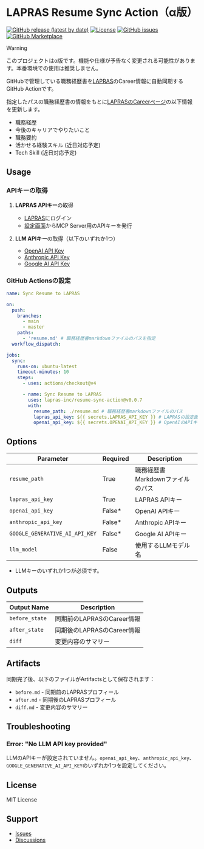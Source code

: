 # LAPRAS Resume Sync Action（α版）

[![GitHub release (latest by date)](https://img.shields.io/github/v/release/lapras-inc/resume-sync-action?style=flat-square)](https://github.com/lapras-inc/resume-sync-action/releases)
[![License](https://img.shields.io/github/license/lapras-inc/resume-sync-action?style=flat-square)](LICENSE)
[![GitHub issues](https://img.shields.io/github/issues/lapras-inc/resume-sync-action?style=flat-square)](https://github.com/lapras-inc/resume-sync-action/issues)
[![GitHub Marketplace](https://img.shields.io/badge/Marketplace-Resume%20Sync%20Action-blue?style=flat-square&logo=github)](https://github.com/marketplace/actions/lapras-resume-sync-action)

> [!WARNING]
> このプロジェクトはα版です。機能や仕様が予告なく変更される可能性があります。本番環境での使用は推奨しません。

GitHubで管理している職務経歴書を[LAPRAS](https://lapras.com)のCareer情報に自動同期するGitHub Actionです。

指定したパスの職務経歴書の情報をもとに[LAPRASのCareerページ](https://lapras.com/cv)の以下情報を更新します。

- 職務経歴
- 今後のキャリアでやりたいこと
- 職務要約
- 活かせる経験スキル (近日対応予定)
- Tech Skill (近日対応予定)


## Usage

### APIキーの取得

1. **LAPRAS APIキー**の取得
   - [LAPRAS](https://lapras.com)にログイン
   - [設定画面](https://lapras.com/config/api-key)からMCP Server用のAPIキーを発行

2. **LLM APIキー**の取得（以下のいずれか1つ）
   - [OpenAI API Key](https://platform.openai.com/api-keys)
   - [Anthropic API Key](https://console.anthropic.com/)
   - [Google AI API Key](https://makersuite.google.com/app/apikey)

### GitHub Actionsの設定

```yaml
name: Sync Resume to LAPRAS

on:
  push:
    branches:
      - main
      - master
    paths:
      - 'resume.md' # 職務経歴書markdownファイルのパスを指定
  workflow_dispatch:

jobs:
  sync:
    runs-on: ubuntu-latest
    timeout-minutes: 10
    steps:
      - uses: actions/checkout@v4

      - name: Sync Resume to LAPRAS
        uses: lapras-inc/resume-sync-action@v0.0.7
        with:
          resume_path: ./resume.md # 職務経歴書markdownファイルのパス
          lapras_api_key: ${{ secrets.LAPRAS_API_KEY }} # LAPRASの設定画面で発行したAPIキー
          openai_api_key: ${{ secrets.OPENAI_API_KEY }} # OpenAIのAPIキー（AnthropicやGoogle AIの場合はanthropic_api_keyやGOOGLE_GENERATIVE_AI_API_KEYを使用）
```

## Options

| Parameter | Required | Description |
|---------|------|------|
| `resume_path` | True | 職務経歴書Markdownファイルのパス |
| `lapras_api_key` | True | LAPRAS APIキー |
| `openai_api_key` | False* | OpenAI APIキー |
| `anthropic_api_key` | False* | Anthropic APIキー |
| `GOOGLE_GENERATIVE_AI_API_KEY` | False* | Google AI APIキー |
| `llm_model` | False | 使用するLLMモデル名 |

* LLMキーのいずれか1つが必須です。

## Outputs

| Output Name | Description |
|-------|------|
| `before_state` | 同期前のLAPRASのCareer情報 |
| `after_state` | 同期後のLAPRASのCareer情報 |
| `diff` | 変更内容のサマリー |

## Artifacts

同期完了後、以下のファイルがArtifactsとして保存されます：

- `before.md` - 同期前のLAPRASプロフィール
- `after.md` - 同期後のLAPRASプロフィール
- `diff.md` - 変更内容のサマリー

## Troubleshooting

### Error: "No LLM API key provided"

LLMのAPIキーが設定されていません。`openai_api_key`、`anthropic_api_key`、`GOOGLE_GENERATIVE_AI_API_KEY`のいずれか1つを設定してください。

## License

MIT License

## Support

- [Issues](https://github.com/lapras-inc/resume-sync-action/issues)
- [Discussions](https://github.com/lapras-inc/resume-sync-action/discussions)
